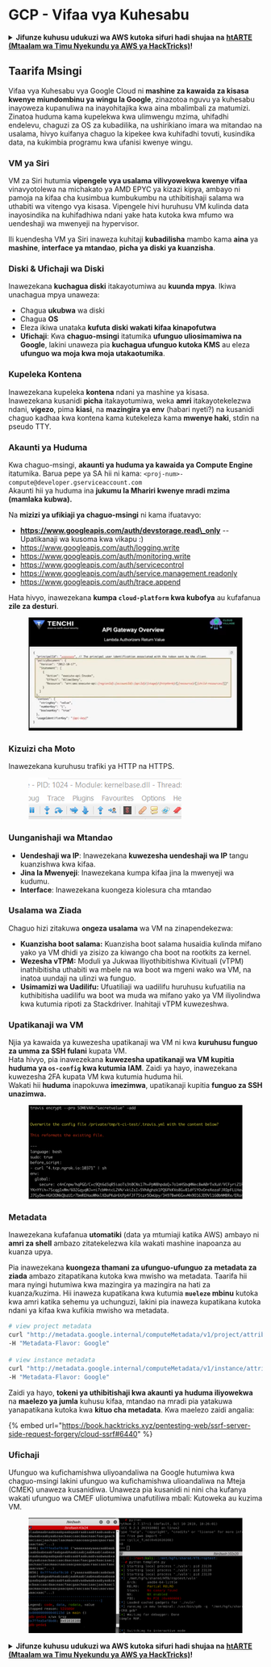 # GCP - Vifaa vya Kuhesabu

<details>

<summary><strong>Jifunze kuhusu udukuzi wa AWS kutoka sifuri hadi shujaa na</strong> <a href="https://training.hacktricks.xyz/courses/arte"><strong>htARTE (Mtaalam wa Timu Nyekundu ya AWS ya HackTricks)</strong></a><strong>!</strong></summary>

Njia nyingine za kusaidia HackTricks:

* Ikiwa unataka kuona **kampuni yako ikitangazwa kwenye HackTricks** au **kupakua HackTricks kwa PDF** Angalia [**MIPANGO YA KUJIUNGA**](https://github.com/sponsors/carlospolop)!
* Pata [**bidhaa rasmi za PEASS & HackTricks**](https://peass.creator-spring.com)
* Gundua [**Familia ya PEASS**](https://opensea.io/collection/the-peass-family), mkusanyiko wetu wa [**NFTs**](https://opensea.io/collection/the-peass-family) ya kipekee
* **Jiunge na** 💬 [**Kikundi cha Discord**](https://discord.gg/hRep4RUj7f) au kikundi cha [**telegram**](https://t.me/peass) au **tufuate** kwenye **Twitter** 🐦 [**@hacktricks_live**](https://twitter.com/hacktricks_live)**.**
* **Shiriki mbinu zako za udukuzi kwa kuwasilisha PRs kwa** [**HackTricks**](https://github.com/carlospolop/hacktricks) na [**HackTricks Cloud**](https://github.com/carlospolop/hacktricks-cloud) github repos.

</details>

## Taarifa Msingi

Vifaa vya Kuhesabu vya Google Cloud ni **mashine za kawaida za kisasa kwenye miundombinu ya wingu la Google**, zinazotoa nguvu ya kuhesabu inayoweza kupanuliwa na inayohitajika kwa aina mbalimbali za matumizi. Zinatoa huduma kama kupelekwa kwa ulimwengu mzima, uhifadhi endelevu, chaguzi za OS za kubadilika, na ushirikiano imara wa mitandao na usalama, hivyo kuifanya chaguo la kipekee kwa kuhifadhi tovuti, kusindika data, na kukimbia programu kwa ufanisi kwenye wingu.

### VM ya Siri

VM za Siri hutumia **vipengele vya usalama vilivyowekwa kwenye vifaa** vinavyotolewa na michakato ya AMD EPYC ya kizazi kipya, ambayo ni pamoja na kifaa cha kusimbua kumbukumbu na uthibitishaji salama wa uthabiti wa vitengo vya kisasa. Vipengele hivi huruhusu VM kulinda data inayosindika na kuhifadhiwa ndani yake hata kutoka kwa mfumo wa uendeshaji wa mwenyeji na hypervisor.

Ili kuendesha VM ya Siri inaweza kuhitaji **kubadilisha** mambo kama **aina** ya **mashine**, **interface ya mtandao**, **picha ya diski ya kuanzisha**.

### Diski & Ufichaji wa Diski

Inawezekana **kuchagua diski** itakayotumiwa au **kuunda mpya**. Ikiwa unachagua mpya unaweza:

* Chagua **ukubwa** wa diski
* Chagua **OS**
* Eleza ikiwa unataka **kufuta diski wakati kifaa kinapofutwa**
* **Ufichaji**: Kwa **chaguo-msingi** itatumika **ufunguo uliosimamiwa na Google**, lakini unaweza pia **kuchagua ufunguo kutoka KMS** au eleza **ufunguo wa moja kwa moja utakaotumika**.

### Kupeleka Kontena

Inawezekana kupeleka **kontena** ndani ya mashine ya kisasa.\
Inawezekana kusanidi **picha** itakayotumiwa, weka **amri** itakayotekelezwa ndani, **vigezo**, pima **kiasi**, na **mazingira ya env** (habari nyeti?) na kusanidi chaguo kadhaa kwa kontena kama kutekeleza kama **mwenye haki**, stdin na pseudo TTY.

### Akaunti ya Huduma

Kwa chaguo-msingi, **akaunti ya huduma ya kawaida ya Compute Engine** itatumika. Barua pepe ya SA hii ni kama: `<proj-num>-compute@developer.gserviceaccount.com`\
Akaunti hii ya huduma ina **jukumu la Mhariri kwenye mradi mzima (mamlaka kubwa).**

Na **mizizi ya ufikiaji ya chaguo-msingi** ni kama ifuatavyo:

* **https://www.googleapis.com/auth/devstorage.read\_only** -- Upatikanaji wa kusoma kwa vikapu :)
* https://www.googleapis.com/auth/logging.write
* https://www.googleapis.com/auth/monitoring.write
* https://www.googleapis.com/auth/servicecontrol
* https://www.googleapis.com/auth/service.management.readonly
* https://www.googleapis.com/auth/trace.append

Hata hivyo, inawezekana **kumpa `cloud-platform` kwa kubofya** au kufafanua **zile za desturi**.

<figure><img src="../../../../.gitbook/assets/image (138).png" alt=""><figcaption></figcaption></figure>

### Kizuizi cha Moto

Inawezekana kuruhusu trafiki ya HTTP na HTTPS.

<figure><img src="../../../../.gitbook/assets/image (137).png" alt=""><figcaption></figcaption></figure>

### Uunganishaji wa Mtandao

* **Uendeshaji wa IP**: Inawezekana **kuwezesha uendeshaji wa IP** tangu kuanzishwa kwa kifaa.
* **Jina la Mwenyeji**: Inawezekana kumpa kifaa jina la mwenyeji wa kudumu.
* **Interface**: Inawezekana kuongeza kiolesura cha mtandao

### Usalama wa Ziada

Chaguo hizi zitakuwa **ongeza usalama** wa VM na zinapendekezwa:

* **Kuanzisha boot salama:** Kuanzisha boot salama husaidia kulinda mifano yako ya VM dhidi ya zisizo za kiwango cha boot na rootkits za kernel.
* **Wezesha vTPM:** Moduli ya Jukwaa Iliyothibitishwa Kivituali (vTPM) inathibitisha uthabiti wa mbele na wa boot wa mgeni wako wa VM, na inatoa uundaji na ulinzi wa funguo.
* **Usimamizi wa Uadilifu:** Ufuatiliaji wa uadilifu huruhusu kufuatilia na kuthibitisha uadilifu wa boot wa muda wa mifano yako ya VM iliyolindwa kwa kutumia ripoti za Stackdriver. Inahitaji vTPM kuwezeshwa.

### Upatikanaji wa VM

Njia ya kawaida ya kuwezesha upatikanaji wa VM ni kwa **kuruhusu funguo za umma za SSH fulani** kupata VM.\
Hata hivyo, pia inawezekana **kuwezesha upatikanaji wa VM kupitia huduma ya `os-config` kwa kutumia IAM**. Zaidi ya hayo, inawezekana kuwezesha 2FA kupata VM kwa kutumia huduma hii.\
Wakati hii **huduma** inapokuwa **imezimwa**, upatikanaji kupitia **funguo za SSH unazimwa.**

<figure><img src="../../../../.gitbook/assets/image (139).png" alt=""><figcaption></figcaption></figure>

### Metadata

Inawezekana kufafanua **utomatiki** (data ya mtumiaji katika AWS) ambayo ni **amri za shell** ambazo zitatekelezwa kila wakati mashine inapoanza au kuanza upya.

Pia inawezekana **kuongeza thamani za ufunguo-ufunguo za metadata za ziada** ambazo zitapatikana kutoka kwa mwisho wa metadata. Taarifa hii mara nyingi hutumiwa kwa mazingira ya mazingira na hati za kuanza/kuzima. Hii inaweza kupatikana kwa kutumia **`mueleze` mbinu** kutoka kwa amri katika sehemu ya uchunguzi, lakini pia inaweza kupatikana kutoka ndani ya kifaa kwa kufikia mwisho wa metadata.
```bash
# view project metadata
curl "http://metadata.google.internal/computeMetadata/v1/project/attributes/?recursive=true&alt=text" \
-H "Metadata-Flavor: Google"

# view instance metadata
curl "http://metadata.google.internal/computeMetadata/v1/instance/attributes/?recursive=true&alt=text" \
-H "Metadata-Flavor: Google"
```
Zaidi ya hayo, **tokeni ya uthibitishaji kwa akaunti ya huduma iliyowekwa** na **maelezo ya jumla** kuhusu kifaa, mtandao na mradi pia yatakuwa yanapatikana kutoka kwa **kituo cha metadata**. Kwa maelezo zaidi angalia:

{% embed url="https://book.hacktricks.xyz/pentesting-web/ssrf-server-side-request-forgery/cloud-ssrf#6440" %}

### Ufichaji

Ufunguo wa kufichamishwa uliyoandaliwa na Google hutumiwa kwa chaguo-msingi lakini ufunguo wa kufichamishwa ulioandaliwa na Mteja (CMEK) unaweza kusanidiwa. Unaweza pia kusanidi ni nini cha kufanya wakati ufunguo wa CMEF uliotumiwa unafutiliwa mbali: Kutoweka au kuzima VM.

<figure><img src="../../../../.gitbook/assets/image (140).png" alt=""><figcaption></figcaption></figure>

<details>

<summary><strong>Jifunze kuhusu udukuzi wa AWS kutoka sifuri hadi shujaa na</strong> <a href="https://training.hacktricks.xyz/courses/arte"><strong>htARTE (Mtaalam wa Timu Nyekundu ya AWS ya HackTricks)</strong></a><strong>!</strong></summary>

Njia nyingine za kusaidia HackTricks:

* Ikiwa unataka kuona **kampuni yako ikitangazwa kwenye HackTricks** au **kupakua HackTricks kwa PDF** Angalia [**MIPANGO YA KUJIUNGA**](https://github.com/sponsors/carlospolop)!
* Pata [**bidhaa rasmi za PEASS & HackTricks**](https://peass.creator-spring.com)
* Gundua [**Familia ya PEASS**](https://opensea.io/collection/the-peass-family), mkusanyiko wetu wa [**NFTs**](https://opensea.io/collection/the-peass-family) ya kipekee
* **Jiunge na** 💬 [**Kikundi cha Discord**](https://discord.gg/hRep4RUj7f) au kikundi cha [**telegram**](https://t.me/peass) au **tufuate** kwenye **Twitter** 🐦 [**@hacktricks_live**](https://twitter.com/hacktricks_live)**.**
* **Shiriki mbinu zako za udukuzi kwa kuwasilisha PRs kwa** [**HackTricks**](https://github.com/carlospolop/hacktricks) na [**HackTricks Cloud**](https://github.com/carlospolop/hacktricks-cloud) github repos.

</details>

